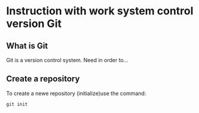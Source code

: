# **Instruction with work system control version Git**

## What is Git

Git is a version control system. Need in order to...

## Create a repository

To create  a newe repository (initialize)use the command:

    git init